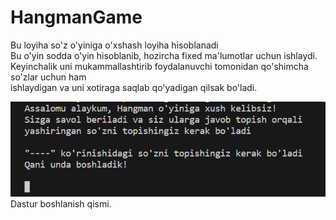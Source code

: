 # HangmanGame
Bu loyiha so'z o'yiniga o'xshash loyiha hisoblanadi  
Bu o'yin sodda o'yin hisoblanib, hozircha fixed ma'lumotlar uchun ishlaydi.  
Keyinchalik uni mukammallashtirib foydalanuvchi tomonidan qo'shimcha so'zlar uchun ham   
ishlaydigan va uni xotiraga saqlab qo'yadigan qilsak bo'ladi.  

![](rasm1.png "Dastur boshi") 
Dastur boshlanish qismi.   
